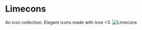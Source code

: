 # Limecons
An icon collection.
Elegant icons made with love <3.
![Limecons](https://user-images.githubusercontent.com/81488600/168441574-137c82c3-75e2-4929-815e-2a564f4913ed.png)
